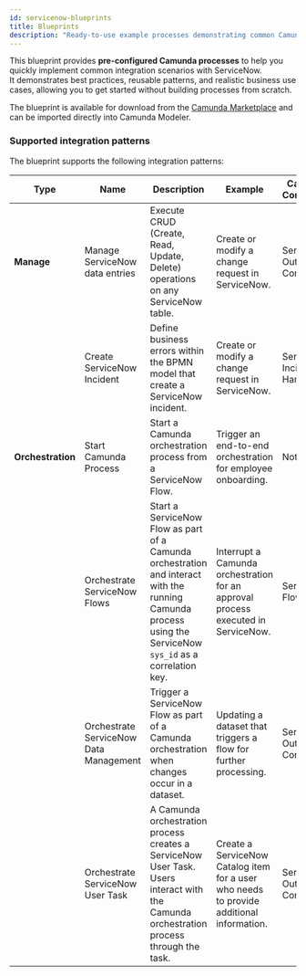 ```yaml
---
id: servicenow-blueprints
title: Blueprints
description: "Ready-to-use example processes demonstrating common Camunda–ServiceNow integration patterns."
---
```


This blueprint provides **pre-configured Camunda processes** to help you quickly implement common integration scenarios with ServiceNow.  
It demonstrates best practices, reusable patterns, and realistic business use cases, allowing you to get started without building processes from scratch.

The blueprint is available for download from the [Camunda Marketplace](https://marketplace.camunda.com/) and can be imported directly into Camunda Modeler.

### Supported integration patterns

The blueprint supports the following integration patterns:

| Type              | Name                                   | Description                                                                                                                                                  | Example                                                                                  | Camunda Connectors            | ServiceNow Spoke                  |
| ----------------- | -------------------------------------- | ------------------------------------------------------------------------------------------------------------------------------------------------------------ | ---------------------------------------------------------------------------------------- | ----------------------------- | --------------------------------- |
| **Manage**        | Manage ServiceNow data entries         | Execute CRUD (Create, Read, Update, Delete) operations on any ServiceNow table.                                                                              | Create or modify a change request in ServiceNow.                                         | ServiceNow Outbound Connector | Not needed                        |
|                   | Create ServiceNow Incident             | Define business errors within the BPMN model that create a ServiceNow incident.                                                                              | Create or modify a change request in ServiceNow.                                         | ServiceNow Incident Handler   | Not needed                        |
| **Orchestration** | Start Camunda Process                  | Start a Camunda orchestration process from a ServiceNow Flow.                                                                                                | Trigger an end-to-end orchestration for employee onboarding.                             | Not needed                    | Camunda Spoke → Start Process     |
|                   | Orchestrate ServiceNow Flows           | Start a ServiceNow Flow as part of a Camunda orchestration and interact with the running Camunda process using the ServiceNow `sys_id` as a correlation key. | Interrupt a Camunda orchestration for an approval process executed in ServiceNow.        | ServiceNow Flow Starter       | Camunda Spoke → Correlate Message |
|                   | Orchestrate ServiceNow Data Management | Trigger a ServiceNow Flow as part of a Camunda orchestration when changes occur in a dataset.                                                                | Updating a dataset that triggers a flow for further processing.                          | ServiceNow Outbound Connector | Camunda Spoke → Correlate Message |
|                   | Orchestrate ServiceNow User Task       | A Camunda orchestration process creates a ServiceNow User Task. Users interact with the Camunda orchestration process through the task.                      | Create a ServiceNow Catalog item for a user who needs to provide additional information. | ServiceNow Outbound Connector | Camunda Spoke → Correlate Message |
